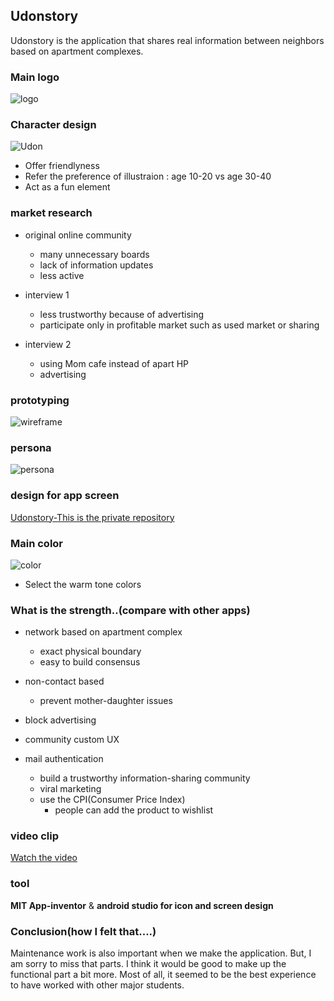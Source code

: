 ## Udonstory

Udonstory is the application that shares real information between neighbors based on apartment complexes.


### Main logo

![logo](/image/photo_11.JPG)

### Character design
![Udon](/image/photo_8.JPG)

- Offer friendlyness
- Refer the preference of illustraion : age 10-20 vs age 30-40
- Act as a fun element

### market research

* original online community
  * many unnecessary boards
  * lack of information updates
  * less active

* interview 1
  * less trustworthy because of advertising
  * participate only in profitable market such as used market or sharing

* interview 2
  * using Mom cafe instead of apart HP
  * advertising
  
### prototyping

![wireframe](/image/photo_6.JPG)
  
### persona

![persona](/image/photo_0.PNG)

### design for app screen

[Udonstory-This is the private repository](https://github.com/udonstory)

### Main color
![color](/image/color.png)

- Select the warm tone colors

### What is the strength..(compare with other apps)

- network based on apartment complex
  - exact physical boundary
  - easy to build consensus
  
- non-contact based
  - prevent mother-daughter issues

- block advertising

- community custom UX

- mail authentication
  - build a trustworthy information-sharing community
  - viral marketing
  - use the CPI(Consumer Price Index)
    - people can add the product to wishlist
    
### video clip
[Watch the video](https://www.youtube.com/watch?v=f02bA4Q4HMM)
    
### tool

**MIT App-inventor** & **android studio for icon and screen design** 


### Conclusion(how I felt that....)
Maintenance work is also important when we make the application. But, I am sorry to miss that parts.
I think it would be good to make up the functional part a bit more.
Most of all, it seemed to be the best experience to have worked with other major students.
